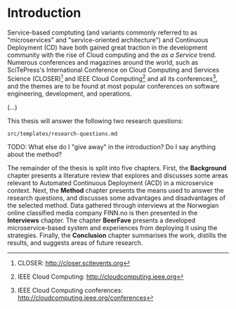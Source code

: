 # Introduction

Service-based comptuting (and variants commonly referred to as "microservices" and "service-oriented architecture") and Continuous Deployment (CD) have both gained great traction in the development community with the rise of Cloud computing and the _as a Service_ trend. Numerous conferences and magazines around the world, such as SciTePress's International Conference on Cloud Computing and Services Science (CLOSER)[^closer] and IEEE Cloud Computing[^ieee-cc] and all its conferences[^ieee-cloud-conferences], and the themes are to be found at most popular conferences on software engineering, development, and operations.

[^closer]: CLOSER: http://closer.scitevents.org
[^ieee-cc]: IEEE Cloud Computing: http://cloudcomputing.ieee.org
[^ieee-cloud-conferences]: IEEE Cloud Computing conferences: http://cloudcomputing.ieee.org/conferences

(…)

This thesis will answer the following two research questions:

```include
src/templates/research-questions.md
```

TODO: What else do I "give away" in the introduction? Do I say anything about the method?

The remainder of the thesis is split into five chapters. First, the __Background__ chapter presents a literature review that explores and discusses some areas relevant to Automated Continuous Deployment (ACD) in a microservice context. Next, the __Method__ chapter presents the means used to answer the research questions, and discusses some advantages and disadvantages of the selected method. Data gathered through interviews at the Norwegian online classified media company FINN.no is then presented in the __Interviews__ chapter. The chapter __BeerFave__ presents a developed microservice-based system and experiences from deploying it using the strategies. Finally, the __Conclusion__ chapter summarises the work, distills the results, and suggests areas of future research.
